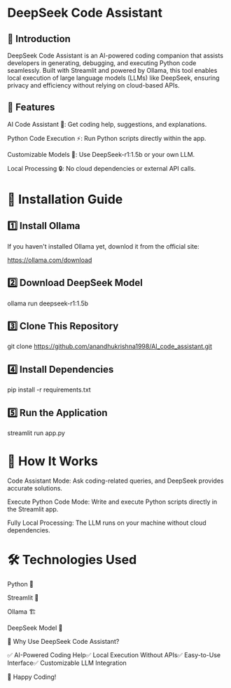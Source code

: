 # DeepSeek Code Assistant

## 🚀 Introduction

DeepSeek Code Assistant is an AI-powered coding companion that assists developers in generating, debugging, and executing Python code seamlessly. Built with Streamlit and powered by Ollama, this tool enables local execution of large language models (LLMs) like DeepSeek, ensuring privacy and efficiency without relying on cloud-based APIs.

## 🌟 Features

AI Code Assistant 🧠: Get coding help, suggestions, and explanations.

Python Code Execution ⚡: Run Python scripts directly within the app.

Customizable Models 🎯: Use DeepSeek-r1:1.5b or your own LLM.

Local Processing 🔒: No cloud dependencies or external API calls.

# 📌 Installation Guide

## 1️⃣ Install Ollama

If you haven't installed Ollama yet, downlod it from the official site:

https://ollama.com/download

## 2️⃣ Download DeepSeek Model

ollama run deepseek-r1:1.5b

## 3️⃣ Clone This Repository

git clone https://github.com/anandhukrishna1998/AI_code_assistant.git

## 4️⃣ Install Dependencies

pip install -r requirements.txt

## 5️⃣ Run the Application

streamlit run app.py

# 📜 How It Works

Code Assistant Mode: Ask coding-related queries, and DeepSeek provides accurate solutions.

Execute Python Code Mode: Write and execute Python scripts directly in the Streamlit app.

Fully Local Processing: The LLM runs on your machine without cloud dependencies.

# 🛠 Technologies Used

Python 🐍

Streamlit 🎨

Ollama 🏗️

DeepSeek Model 🧠

🎯 Why Use DeepSeek Code Assistant?

✅ AI-Powered Coding Help✅ Local Execution Without APIs✅ Easy-to-Use Interface✅ Customizable LLM Integration

🚀 Happy Coding!